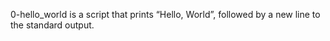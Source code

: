  0-hello_world is a script that prints “Hello, World”, followed by a new line to the standard output. 
